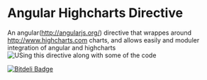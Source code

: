 Angular Highcharts Directive
============================

An angular(http://angularjs.org/) directive that wrappes around http://www.highcharts.com charts, and allows easily and moduler integration of angular and highcharts
![USing this directive along with some of the code](https://raw.github.com/rootux/angular-highcharts-directive/master/screenshot_sample.png "Using angular highcharts directive")


[![Bitdeli Badge](https://d2weczhvl823v0.cloudfront.net/rootux/angular-highcharts-directive/trend.png)](https://bitdeli.com/free "Bitdeli Badge")

